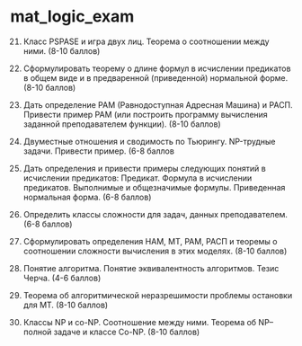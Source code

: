 # mat_logic_exam

21) Класс PSPASE и игра двух лиц. Теорема о соотношении между ними. (8-10 баллов)

22) Сформулировать теорему о длине формул в исчислении предикатов в общем виде и в предваренной (приведенной) нормальной форме. (8-10 баллов)

23) Дать определение РАМ (Равнодоступная Адресная Машина) и РАСП. Привести пример РАМ (или построить программу вычисления заданной преподавателем функции). (8-10 баллов)

24) Двуместные отношения и сводимость по Тьюрингу. NP-трудные задачи. Привести пример. (6-8 баллов

25) Дать определения и привести примеры следующих понятий в исчислении предикатов: Предикат. Формула в исчислении предикатов. Выполнимые и общезначимые формулы. Приведенная нормальная форма. (6-8 баллов)

26) Определить классы сложности для задач, данных преподавателем. (6-8 баллов)

27) Сформулировать определения НАМ, МТ, РАМ, РАСП и теоремы о соотношении сложности вычисления в этих моделях. (8-10 баллов)

28) Понятие алгоритма. Понятие эквивалентность алгоритмов. Тезис Черча. (4-6 баллов)

29) Теорема об алгоритмической неразрешимости проблемы остановки для МТ. (8-10 баллов)

30) Классы NP и co-NP. Соотношение между ними. Теорема об NP–полной задаче и классе Co-NP. (8-10 баллов)
